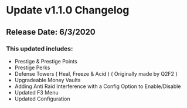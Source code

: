 # Update v1.1.0 Changelog
## Release Date: 6/3/2020

### This updated includes:

* Prestige & Prestige Points
* Prestige Perks
* Defense Towers ( Heal, Freeze & Acid ) ( Originally made by Q2F2 )
* Upgradeable Money Vaults
* Adding Anti Raid Interference with a Config Option to Enable/Disable
* Updated F3 Menu
* Updated Configuration